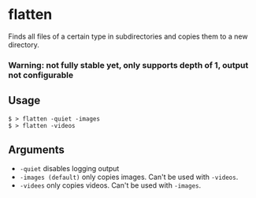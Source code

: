 # flatten
Finds all files of a certain type in subdirectories and copies them to a new directory.  
### Warning: not fully stable yet, only supports depth of 1, output not configurable

## Usage
`$ > flatten -quiet -images`  
`$ > flatten -videos`

## Arguments
- `-quiet` disables logging output
- `-images (default)` only copies images. Can't be used with `-videos`.
- `-videes` only copies videos. Can't be used with `-images`.